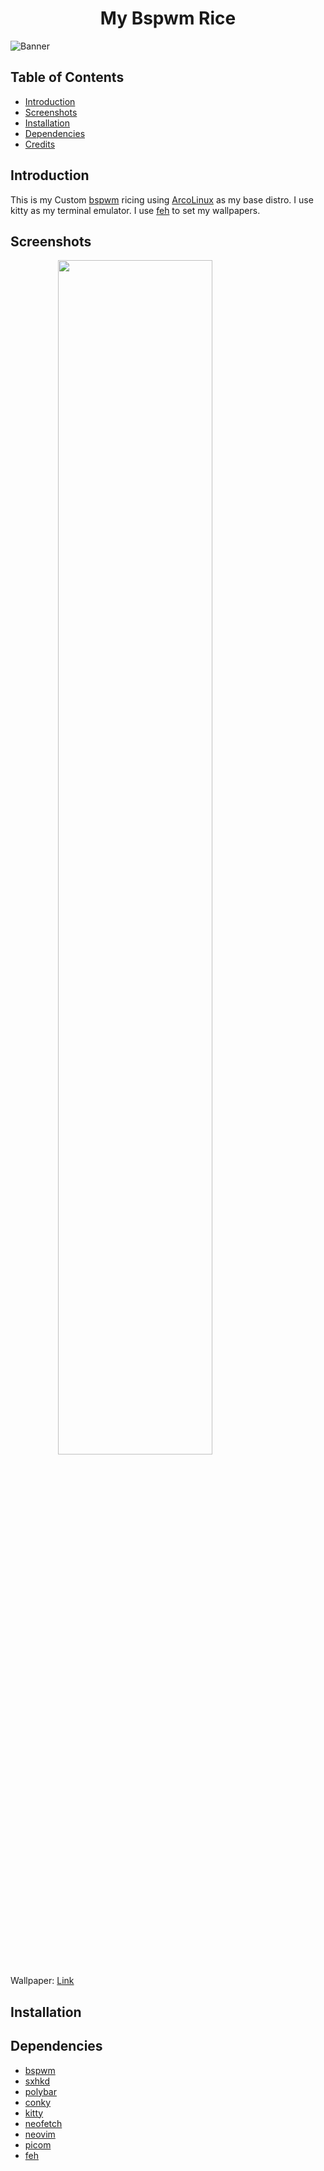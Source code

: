 <h1 align='center'>My Bspwm Rice</h1>

![Banner](https://svg-banners.vercel.app/api?type=luminance&text1=BSPWM%20RICE%20🧑‍💻&width=1000&height=220)

## Table of Contents

- [Introduction](#introduction)
- [Screenshots](#screenshots)
- [Installation](#installation)
- [Dependencies](#dependencies)
- [Credits](#credits)

## Introduction

This is my Custom [bspwm](https://github.com/baskerville/bspwm) ricing using [ArcoLinux](https://arcolinux.com) as my base distro. I use kitty as my terminal emulator. I use [feh](https://feh.finalrewind.org/) to set my wallpapers.

## Screenshots

<p align='center' height='230px'>
<a align='left'><img src='https://i.imgur.com/pdBByBK.png' width='70%'></a>
</p>

Wallpaper: [Link](https://github.com/atmozki/Walls.git)

## Installation

## Dependencies

- [bspwm](https://github.com/baskerville/bspwm)
- [sxhkd](https://github.com/baskerville/sxhkd)
- [polybar](https://github.com/polybar/polybar)
- [conky](https://github.com/brndnmtthws/conky)
- [kitty](https://github.com/kovidgoyal/kitty)
- [neofetch](https://github.com/dylanaraps/neofetch)
- [neovim](https://github.com/neovim/neovim)
- [picom](https://github.com/yshui/picom)
- [feh](https://feh.finalrewind.org/)
